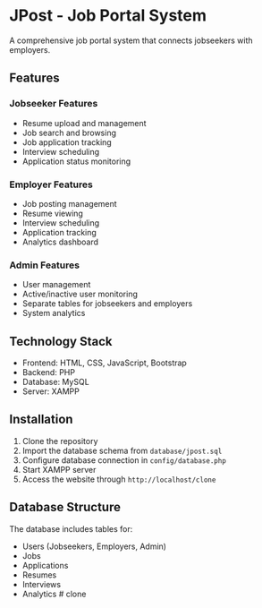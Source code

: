 # JPost - Job Portal System

A comprehensive job portal system that connects jobseekers with employers.

## Features

### Jobseeker Features
- Resume upload and management
- Job search and browsing
- Job application tracking
- Interview scheduling
- Application status monitoring

### Employer Features
- Job posting management
- Resume viewing
- Interview scheduling
- Application tracking
- Analytics dashboard

### Admin Features
- User management
- Active/inactive user monitoring
- Separate tables for jobseekers and employers
- System analytics

## Technology Stack
- Frontend: HTML, CSS, JavaScript, Bootstrap
- Backend: PHP
- Database: MySQL
- Server: XAMPP

## Installation
1. Clone the repository
2. Import the database schema from `database/jpost.sql`
3. Configure database connection in `config/database.php`
4. Start XAMPP server
5. Access the website through `http://localhost/clone`

## Database Structure
The database includes tables for:
- Users (Jobseekers, Employers, Admin)
- Jobs
- Applications
- Resumes
- Interviews
- Analytics # clone
